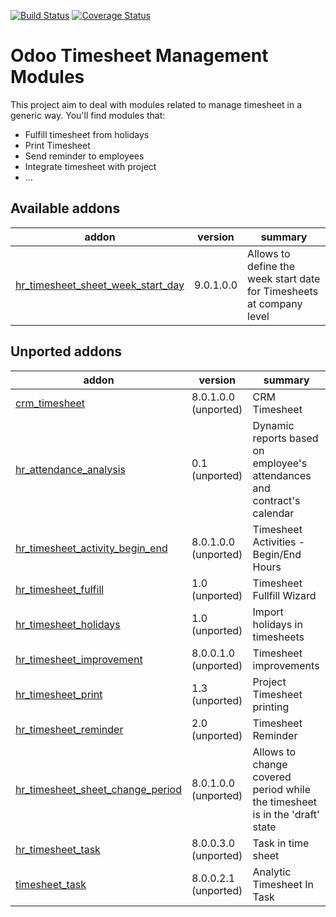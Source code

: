 [![Build Status](https://travis-ci.org/OCA/hr-timesheet.svg?branch=9.0)](https://travis-ci.org/OCA/hr-timesheet)
[![Coverage Status](https://coveralls.io/repos/OCA/hr-timesheet/badge.png?branch=9.0)](https://coveralls.io/r/OCA/hr-timesheet?branch=9.0)

Odoo Timesheet Management Modules
=================================

This project aim to deal with modules related to manage timesheet in a generic 
way. You'll find modules that:

 - Fulfill timesheet from holidays
 - Print Timesheet
 - Send reminder to employees
 - Integrate timesheet with project
 - ...


[//]: # (addons)

Available addons
----------------
addon | version | summary
--- | --- | ---
[hr_timesheet_sheet_week_start_day](hr_timesheet_sheet_week_start_day/) | 9.0.1.0.0 | Allows to define the week start date for Timesheets at company level

Unported addons
---------------
addon | version | summary
--- | --- | ---
[crm_timesheet](crm_timesheet/) | 8.0.1.0.0 (unported) | CRM Timesheet
[hr_attendance_analysis](hr_attendance_analysis/) | 0.1 (unported) | Dynamic reports based on employee's attendances and contract's calendar
[hr_timesheet_activity_begin_end](hr_timesheet_activity_begin_end/) | 8.0.1.0.0 (unported) | Timesheet Activities - Begin/End Hours
[hr_timesheet_fulfill](hr_timesheet_fulfill/) | 1.0 (unported) | Timesheet Fullfill Wizard
[hr_timesheet_holidays](hr_timesheet_holidays/) | 1.0 (unported) | Import holidays in timesheets
[hr_timesheet_improvement](hr_timesheet_improvement/) | 8.0.0.1.0 (unported) | Timesheet improvements
[hr_timesheet_print](hr_timesheet_print/) | 1.3 (unported) | Project Timesheet printing
[hr_timesheet_reminder](hr_timesheet_reminder/) | 2.0 (unported) | Timesheet Reminder
[hr_timesheet_sheet_change_period](hr_timesheet_sheet_change_period/) | 8.0.1.0.0 (unported) | Allows to change covered period while the timesheet is in the 'draft' state
[hr_timesheet_task](hr_timesheet_task/) | 8.0.0.3.0 (unported) | Task in time sheet
[timesheet_task](timesheet_task/) | 8.0.0.2.1 (unported) | Analytic Timesheet In Task

[//]: # (end addons)
